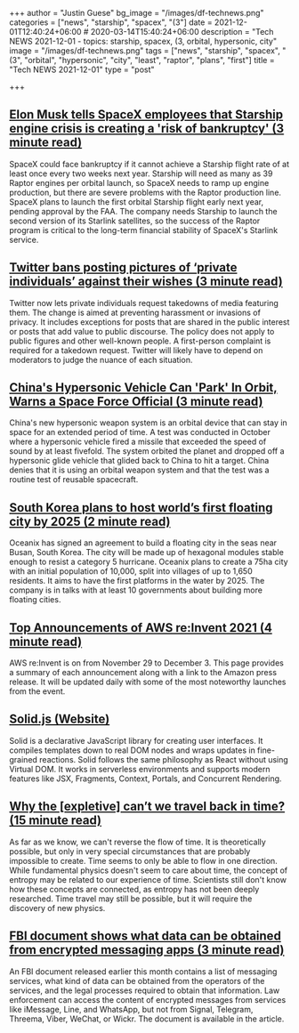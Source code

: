 +++
author = "Justin Guese"
bg_image = "/images/df-technews.png"
categories = ["news", "starship", "spacex", "(3"]
date = 2021-12-01T12:40:24+06:00 # 2020-03-14T15:40:24+06:00
description = "Tech NEWS 2021-12-01 - topics: starship, spacex, (3, orbital, hypersonic, city"
image = "/images/df-technews.png"
tags = ["news", "starship", "spacex", "(3", "orbital", "hypersonic", "city", "least", "raptor", "plans", "first"]
title = "Tech NEWS 2021-12-01"
type = "post"

+++

## [Elon Musk tells SpaceX employees that Starship engine crisis is creating a 'risk of bankruptcy' (3 minute read)](https://www.cnbc.com/2021/11/30/elon-musk-to-spacex-starships-raptor-engine-crisis-risks-bankruptcy.html)

SpaceX could face bankruptcy if it cannot achieve a Starship flight rate of at least once every two weeks next year. Starship will need as many as 39 Raptor engines per orbital launch, so SpaceX needs to ramp up engine production, but there are severe problems with the Raptor production line. SpaceX plans to launch the first orbital Starship flight early next year, pending approval by the FAA. The company needs Starship to launch the second version of its Starlink satellites, so the success of the Raptor program is critical to the long-term financial stability of SpaceX's Starlink service.

## [Twitter bans posting pictures of ‘private individuals’ against their wishes (3 minute read)](https://www.theverge.com/2021/11/30/22809746/twitter-ban-personal-information-private-media-photo-videos-harassment?scrolla=5eb6d68b7fedc32c19ef33b4)

Twitter now lets private individuals request takedowns of media featuring them. The change is aimed at preventing harassment or invasions of privacy. It includes exceptions for posts that are shared in the public interest or posts that add value to public discourse. The policy does not apply to public figures and other well-known people. A first-person complaint is required for a takedown request. Twitter will likely have to depend on moderators to judge the nuance of each situation.

## [China's Hypersonic Vehicle Can 'Park' In Orbit, Warns a Space Force Official (3 minute read)](https://interestingengineering.com/chinas-hypersonic-vehicle-can-park-in-orbit-warns-a-space-force-official)

China's new hypersonic weapon system is an orbital device that can stay in space for an extended period of time. A test was conducted in October where a hypersonic vehicle fired a missile that exceeded the speed of sound by at least fivefold. The system orbited the planet and dropped off a hypersonic glide vehicle that glided back to China to hit a target. China denies that it is using an orbital weapon system and that the test was a routine test of reusable spacecraft.

## [South Korea plans to host world’s first floating city by 2025 (2 minute read)](https://www.globalconstructionreview.com/south-korea-plans-to-host-worlds-first-floating-city-by-2025/)

Oceanix has signed an agreement to build a floating city in the seas near Busan, South Korea. The city will be made up of hexagonal modules stable enough to resist a category 5 hurricane. Oceanix plans to create a 75ha city with an initial population of 10,000, split into villages of up to 1,650 residents. It aims to have the first platforms in the water by 2025. The company is in talks with at least 10 governments about building more floating cities.

## [Top Announcements of AWS re:Invent 2021 (4 minute read)](https://aws.amazon.com/blogs/aws/top-announcements-of-aws-reinvent-2021/)

AWS re:Invent is on from November 29 to December 3. This page provides a summary of each announcement along with a link to the Amazon press release. It will be updated daily with some of the most noteworthy launches from the event.

## [Solid.js (Website)](https://www.solidjs.com/)

Solid is a declarative JavaScript library for creating user interfaces. It compiles templates down to real DOM nodes and wraps updates in fine-grained reactions. Solid follows the same philosophy as React without using Virtual DOM. It works in serverless environments and supports modern features like JSX, Fragments, Context, Portals, and Concurrent Rendering.

## [Why the [expletive] can’t we travel back in time? (15 minute read)](https://arstechnica.com/science/2021/11/why-the-expletive-cant-we-travel-back-in-time/)

As far as we know, we can't reverse the flow of time. It is theoretically possible, but only in very special circumstances that are probably impossible to create. Time seems to only be able to flow in one direction. While fundamental physics doesn't seem to care about time, the concept of entropy may be related to our experience of time. Scientists still don't know how these concepts are connected, as entropy has not been deeply researched. Time travel may still be possible, but it will require the discovery of new physics.

## [FBI document shows what data can be obtained from encrypted messaging apps (3 minute read)](https://therecord.media/fbi-document-shows-what-data-can-be-obtained-from-encrypted-messaging-apps/)

An FBI document released earlier this month contains a list of messaging services, what kind of data can be obtained from the operators of the services, and the legal processes required to obtain that information. Law enforcement can access the content of encrypted messages from services like iMessage, Line, and WhatsApp, but not from Signal, Telegram, Threema, Viber, WeChat, or Wickr. The document is available in the article.

